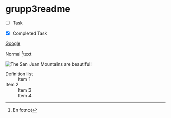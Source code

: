 # grupp3readme

- [ ] Task
- [x] Completed Task


[Google](http://google.com)

Normal [^1]text
[^1]: En fotnot

![The San Juan Mountains are beautiful!](https://mdg.imgix.net/assets/images/san-juan-mountains.jpg?auto=format&fit=clip&q=40&w=1080 "San Juan Mountains")

<dl>
  <dt>Definition list</dt>
  <dd>Item 1</dd>
  <dt>Item 2</dt>
  <dd>Item 3 </dd>
  <dd>Item 4</dd>
</dl>



